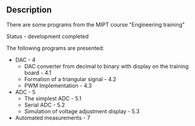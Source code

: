 ## Description
There are some programs from the MIPT course "Engineering training"

Status - development completed

The following programs are presented:
* DAC - 4
    * DAC converter from decimal to binary with display on the training board - 4.1
    * Formation of a triangular signal - 4.2
    * PWM Implementation - 4.3
* ADC - 5
    * The simplest ADC - 5.1
    * Serial ADC - 5.2
    * Simulation of voltage adjustment display - 5.3
* Automated measurements - 7
